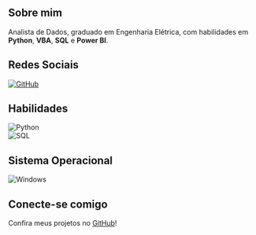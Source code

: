 

## Sobre mim  
Analista de Dados, graduado em Engenharia Elétrica, com habilidades em **Python**, **VBA**, **SQL** e **Power BI**.

## Redes Sociais  

[![GitHub](https://img.shields.io/badge/GitHub-000?style=for-the-badge&logo=github&logoColor=white)](https://github.com/MrViniAz)

## Habilidades  

![Python](https://img.shields.io/badge/Python-000?style=for-the-badge&logo=python&logoColor=yellow)  
![SQL](https://img.shields.io/badge/SQL-000?style=for-the-badge&logo=mysql&logoColor=blue)




## Sistema Operacional  

![Windows](https://img.shields.io/badge/Windows-000?style=for-the-badge&logo=windows&logoColor=2CA5E0)

## Conecte-se comigo  

Confira meus projetos no [GitHub](https://github.com/MrViniAz)!
